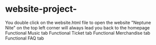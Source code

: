 # website-project-
You double click on the website.html file to open the website
"Neptune Nite" on the top left corner will always lead you back to the homepage
Functional Music tab
Functional Ticket tab
Functional Merchandise tab
Functional FAQ tab
